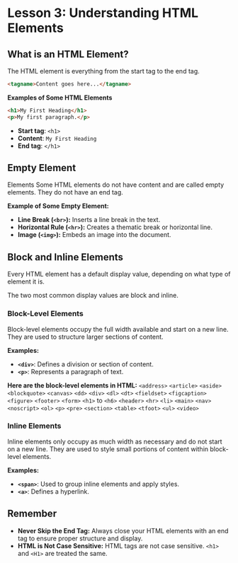 # **Lesson 3: Understanding HTML Elements**

## **What is an HTML Element?**

The HTML element is everything from the start tag to the end tag.
```html
<tagname>Content goes here...</tagname>
```

**Examples of Some HTML Elements** 
```html
<h1>My First Heading</h1>
<p>My first paragraph.</p>
```
-   **Start tag**: `<h1>`
-   **Content**: `My First Heading`
-   **End tag**: `</h1>`

## **Empty Element**
Elements Some HTML elements do not have content and are called empty elements. They do not have an end tag. 

**Example of Some Empty Element:** 
 -  **Line Break (`<br>`):** Inserts a line break in the text.
 - **Horizontal Rule (`<hr>`):** Creates a thematic break or horizontal line.
 - **Image (`<img>`):** Embeds an image into the document. 

## **Block and Inline Elements**
Every HTML element has a default display value, depending on what type of element it is.

The two most common display values are block and inline.

### **Block-Level Elements**
Block-level elements occupy the full width available and start on a new line. They are used to structure larger sections of content.

**Examples:** 
- **`<div>`**: Defines a division or section of content. 
- **`<p>`**: Represents a paragraph of text.

**Here are the block-level elements in HTML:**
`<address>`  `<article>`  `<aside>`  `<blockquote>`  `<canvas>`  `<dd>`   `<div>`   `<dl>`  `<dt>`  `<fieldset>`  `<figcaption>`   `<figure>`   `<footer>`   `<form>`   `<h1>` to `<h6>`  `<header>`   `<hr>`  `<li>`   `<main>`  `<nav>` `<noscript>`   `<ol>`  `<p>`   `<pre>`   `<section>`  `<table>` `<tfoot>`   `<ul>`  `<video>`

### **Inline Elements**
Inline elements only occupy as much width as necessary and do not start on a new line. They are used to style small portions of content within block-level elements.

**Examples:**
-   **`<span>`**: Used to group inline elements and apply styles.
-   **`<a>`**: Defines a hyperlink.


## **Remember**
-   **Never Skip the End Tag:** Always close your HTML elements with an end tag to ensure proper structure and display.
-   **HTML is Not Case Sensitive:** HTML tags are not case sensitive. `<h1>` and `<H1>` are treated the same.
<!--stackedit_data:
eyJoaXN0b3J5IjpbLTgyMTQ2MjAzMSwtMTc1OTY1NTk3NF19
-->